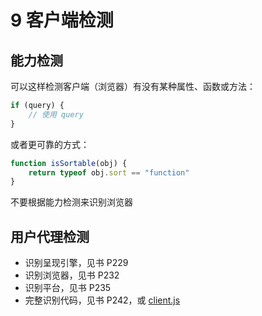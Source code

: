 # 9 客户端检测

## 能力检测
可以这样检测客户端（浏览器）有没有某种属性、函数或方法：
```js
if (query) {
    // 使用 query
}
```
或者更可靠的方式：
```js
function isSortable(obj) {
    return typeof obj.sort == "function"
}
```
不要根据能力检测来识别浏览器

## 用户代理检测
* 识别呈现引擎，见书 P229
* 识别浏览器，见书 P232
* 识别平台，见书 P235
* 完整识别代码，见书 P242，或 [client.js](codes/client.js)